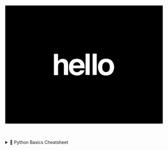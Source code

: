 <p align="center">
  <img src="./visuals/Hello.gif" alt="Python Coding" width="600"/>
</p> <br></br>


<details>
  <summary>📂 Python Basics Cheatsheet </summary>

# 🐍 Python Basics Cheatsheet 
> 🚀 Master the essentials of Python – your gateway to automation, web dev, data science, and beyond.

---

## 🧠 Python Syntax Overview

```python
# This is a comment
# (Think of this like a note for humans, Python ignores it)

print("Hello, world!")  # Output something to the screen
# This shows the words “Hello, world!” on your screen
```

---

## 🔢 Variables and Data Types

Variables are like boxes where you can store stuff — numbers, words, or True/False.

```python
# Numbers
x = 10          # x is a box that holds the number 10 (integer)
pi = 3.14       # pi holds a decimal number (called a float)

# Strings (words inside quotes)
name = "Sri"    # name holds the word Sri
greeting = 'Hello'  # greeting holds Hello (single or double quotes both work)

# Booleans (True or False — like Yes or No)
is_coding = True     # means YES, I am coding
is_sleeping = False  # means NO, I am not sleeping
```

---

## 🎯 Input and Output

Input lets you *ask* the user something. Output shows something on the screen.

```python
name = input("What's your name? ")
# This asks the user their name and saves it into a box called 'name'

print("Hello", name)
# This shows: Hello <whatever the user typed>
```

🧸 Example:
```
What's your name? → Sri  
Output: Hello Sri
```

---

## 🧮 Operators

Operators help us **do things** like math, comparisons, and logic.

```python
# Arithmetic Operators (like in school)
+  # Add things
-  # Subtract
*  # Multiply
/  # Divide
%  # Remainder after division
** # Power (2 ** 3 means 2 to the power of 3 = 8)
// # Floor divide (cuts off decimals)

# Comparison Operators
==  # Is equal to?
!=  # Is NOT equal?
>   # Greater than?
<   # Less than?
>=  # Greater than or equal to?
<=  # Less than or equal to?

# Logical Operators
and  # Both conditions must be True
or   # At least one must be True
not  # Opposite of the condition
```

🧸 Example:
```python
2 + 3 == 5  # True
5 > 3 and 2 < 4  # True
not True  # False
```

---

## 🔁 Control Flow

Control flow means **making decisions** and **repeating stuff**.

### ✅ Conditional Statements:

```python
if x > 0:
    print("Positive")
elif x == 0:
    print("Zero")
else:
    print("Negative")
```

🧸 Example:
If `x = 5`, it prints “Positive”.  
If `x = 0`, it prints “Zero”.

---

### 🔄 Loops:

Loops repeat things over and over.

```python
# For loop: Repeat a fixed number of times
for i in range(5):
    print(i)
```

🧸 Output:
```
0
1
2
3
4
```

```python
# While loop: Keep going until something is False
count = 0
while count < 5:
    print(count)
    count += 1  # Adds 1 each time
```

🧸 Output:
```
0
1
2
3
4
```

---

## 📦 Functions

Functions are like mini-machines. You give them input, they give you output.

```python
def greet(name):
    return "Hello " + name

message = greet("Sri")
print(message)
```

🧸 Output:
```
Hello Sri
```

Explanation:
- `def greet(name):` creates a function named `greet`
- `return` gives back the result
- You can reuse the function as many times as you want!

---

## 📚 Lists and Loops

Lists are like toy boxes that hold multiple items.

```python
fruits = ["apple", "banana", "cherry"]
# A list of 3 fruits

for fruit in fruits:
    print(fruit)  # Print each fruit one by one
```

🧸 Output:
```
apple
banana
cherry
```

```python
fruits.append("mango")  # Add mango to the list

print(fruits[0])  # Shows the first fruit: apple
```

---

## 🧰 Common Built-in Functions

Python has lots of ready-made tools (functions) you can use:

```python
len("hello")      # Gives 5 (the number of letters)
type(10)          # Says it's an int (number)
int("5")          # Turns the string "5" into a number
str(10)           # Turns number 10 into a string
float("3.14")     # Makes it a decimal number
bool("")          # Empty things are False, others are True
range(3)          # Makes numbers 0, 1, 2
```

🧸 Example:
```python
list(range(3)) → [0, 1, 2]
```

---

## 💡 Tips

- Use `snake_case` for variable and function names (like: `total_score`, `get_input`)
- Indentation (spacing) is VERY important! Always use 4 spaces.
- To run your Python file:
  ```bash
  python filename.py
  ```

---

  </details>
